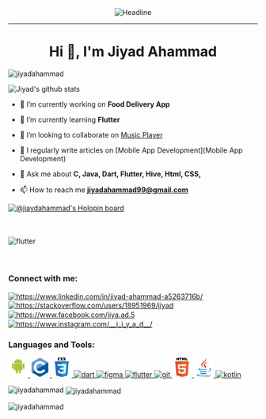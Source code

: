 <div align=center>
        <img src="https://readme-typing-svg.herokuapp.com?color=%236FDA44&size=32&center=true&vCenter=true&width=600&height=50&lines=Hi+there+I'm+Jiyad+%F0%9F%91%8B;FullStack-+Flutter+-Developer;Problem+Solver;Open-Source+Enthusiast" alt="Headline" />
    </div>

<hr>

<h1 align="center">Hi 👋, I'm Jiyad Ahammad</h1>



<p align="left"> <img src="https://komarev.com/ghpvc/?username=jiyadahammad&label=Profile%20views&color=0e75b6&style=flat" alt="jiyadahammad" /> </p>


![Jiyad's github stats](https://github-readme-stats.vercel.app/api?username=jiyadahammad&show_icons=true&theme=react)


- 🔭 I’m currently working on **Food Delivery App**

- 🌱 I’m currently learning **Flutter**

- 👯 I’m looking to collaborate on [Music Player](https://github.com/JiyadAhammad/music-player)

- 📝 I regularly write articles on [Mobile App Development](Mobile App Development)

- 💬 Ask me about **C, Java, Dart, Flutter, Hive, Html, CSS,**

- 📫 How to reach me **jiyadahammad99@gmail.com**


[![@jiaydahammad's Holopin board](https://holopin.me/jiaydahammad)](https://holopin.io/@jiaydahammad)<br><br><br>




<img align="center" alt="flutter" src="https://camo.githubusercontent.com/5ddf73ad3a205111cf8c686f687fc216c2946a75005718c8da5b837ad9de78c9/68747470733a2f2f7468756d62732e6766796361742e636f6d2f4576696c4e657874446576696c666973682d736d616c6c2e676966"><br><br><br>

<!-- 
<p align="left"> <a href="https://github.com/ryo-ma/github-profile-trophy"><img src="https://github-profile-trophy.vercel.app/?username=jiyadahammad" alt="jiyadahammad" /></a> </p> -->



<h3 align="left">Connect with me:</h3>
<p align="left">
<a href="https://linkedin.com/in/https://www.linkedin.com/in/jiyad-ahammad-a5263716b/" target="blank"><img align="center" src="https://raw.githubusercontent.com/rahuldkjain/github-profile-readme-generator/master/src/images/icons/Social/linked-in-alt.svg" alt="https://www.linkedin.com/in/jiyad-ahammad-a5263716b/" height="30" width="40" /></a>
<a href="https://stackoverflow.com/users/https://stackoverflow.com/users/18951969/jiyad" target="blank"><img align="center" src="https://raw.githubusercontent.com/rahuldkjain/github-profile-readme-generator/master/src/images/icons/Social/stack-overflow.svg" alt="https://stackoverflow.com/users/18951969/jiyad" height="30" width="40" /></a>
<a href="https://fb.com/https://www.facebook.com/jiya.ad.5" target="blank"><img align="center" src="https://raw.githubusercontent.com/rahuldkjain/github-profile-readme-generator/master/src/images/icons/Social/facebook.svg" alt="https://www.facebook.com/jiya.ad.5" height="30" width="40" /></a>
<a href="https://instagram.com/https://www.instagram.com/__j_i_y_a_d__/" target="blank"><img align="center" src="https://raw.githubusercontent.com/rahuldkjain/github-profile-readme-generator/master/src/images/icons/Social/instagram.svg" alt="https://www.instagram.com/__j_i_y_a_d__/" height="30" width="40" /></a>
</p>

<h3 align="left">Languages and Tools:</h3>
<p align="left"> <a href="https://developer.android.com" target="_blank" rel="noreferrer"> <img src="https://raw.githubusercontent.com/devicons/devicon/master/icons/android/android-original-wordmark.svg" alt="android" width="40" height="40"/> </a> <a href="https://www.cprogramming.com/" target="_blank" rel="noreferrer"> <img src="https://raw.githubusercontent.com/devicons/devicon/master/icons/c/c-original.svg" alt="c" width="40" height="40"/> </a> <a href="https://www.w3schools.com/css/" target="_blank" rel="noreferrer"> <img src="https://raw.githubusercontent.com/devicons/devicon/master/icons/css3/css3-original-wordmark.svg" alt="css3" width="40" height="40"/> </a> <a href="https://dart.dev" target="_blank" rel="noreferrer"> <img src="https://www.vectorlogo.zone/logos/dartlang/dartlang-icon.svg" alt="dart" width="40" height="40"/> </a> <a href="https://www.figma.com/" target="_blank" rel="noreferrer"> <img src="https://www.vectorlogo.zone/logos/figma/figma-icon.svg" alt="figma" width="40" height="40"/> </a> <a href="https://flutter.dev" target="_blank" rel="noreferrer"> <img src="https://www.vectorlogo.zone/logos/flutterio/flutterio-icon.svg" alt="flutter" width="40" height="40"/> </a> <a href="https://git-scm.com/" target="_blank" rel="noreferrer"> <img src="https://www.vectorlogo.zone/logos/git-scm/git-scm-icon.svg" alt="git" width="40" height="40"/> </a> <a href="https://www.w3.org/html/" target="_blank" rel="noreferrer"> <img src="https://raw.githubusercontent.com/devicons/devicon/master/icons/html5/html5-original-wordmark.svg" alt="html5" width="40" height="40"/> </a> <a href="https://www.java.com" target="_blank" rel="noreferrer"> <img src="https://raw.githubusercontent.com/devicons/devicon/master/icons/java/java-original.svg" alt="java" width="40" height="40"/> </a> <a href="https://kotlinlang.org" target="_blank" rel="noreferrer"> <img src="https://www.vectorlogo.zone/logos/kotlinlang/kotlinlang-icon.svg" alt="kotlin" width="40" height="40"/> </a> </p>

<p><img align="left" src="https://github-readme-stats.vercel.app/api/top-langs?username=jiyadahammad&show_icons=true&locale=en&layout=compact" alt="jiyadahammad" /></p>

<p>&nbsp;<img align="center" src="https://github-readme-stats.vercel.app/api?username=jiyadahammad&show_icons=true&locale=en" alt="jiyadahammad" /></p>

<p><img align="center" src="https://github-readme-streak-stats.herokuapp.com/?user=jiyadahammad&" alt="jiyadahammad" /></p>
